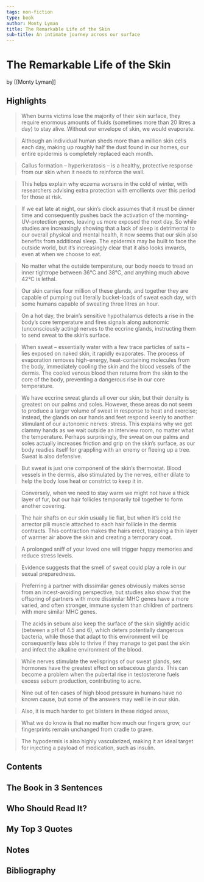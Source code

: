 ```yaml
---
tags: non-fiction
type: book
author: Monty Lyman
title: The Remarkable Life of the Skin
sub-title: An intimate journey across our surface
---
```


# The Remarkable Life of the Skin
by [[Monty Lyman]]

## Highlights
> When burns victims lose the majority of their skin surface, they require enormous amounts of fluids (sometimes more than 20 litres a day) to stay alive. Without our envelope of skin, we would evaporate.

> Although an individual human sheds more than a million skin cells each day, making up roughly half the dust found in our homes, our entire epidermis is completely replaced each month.

> Callus formation – hyperkeratosis – is a healthy, protective response from our skin when it needs to reinforce the wall.

> This helps explain why eczema worsens in the cold of winter, with researchers advising extra protection with emollients over this period for those at risk.

> If we eat late at night, our skin’s clock assumes that it must be dinner time and consequently pushes back the activation of the morning-UV-protection genes, leaving us more exposed the next day. So while studies are increasingly showing that a lack of sleep is detrimental to our overall physical and mental health, it now seems that our skin also benefits from additional sleep. The epidermis may be built to face the outside world, but it’s increasingly clear that it also looks inwards, even at when we choose to eat.

> No matter what the outside temperature, our body needs to tread an inner tightrope between 36°C and 38°C, and anything much above 42°C is lethal.

> Our skin carries four million of these glands, and together they are capable of pumping out literally bucket-loads of sweat each day, with some humans capable of sweating three litres an hour.

> On a hot day, the brain’s sensitive hypothalamus detects a rise in the body’s core temperature and fires signals along autonomic (unconsciously acting) nerves to the eccrine glands, instructing them to send sweat to the skin’s surface.

> When sweat – essentially water with a few trace particles of salts – lies exposed on naked skin, it rapidly evaporates. The process of evaporation removes high-energy, heat-containing molecules from the body, immediately cooling the skin and the blood vessels of the dermis. The cooled venous blood then returns from the skin to the core of the body, preventing a dangerous rise in our core temperature.

> We have eccrine sweat glands all over our skin, but their density is greatest on our palms and soles. However, these areas do not seem to produce a larger volume of sweat in response to heat and exercise; instead, the glands on our hands and feet respond keenly to another stimulant of our autonomic nerves: stress. This explains why we get clammy hands as we wait outside an interview room, no matter what the temperature. Perhaps surprisingly, the sweat on our palms and soles actually increases friction and grip on the skin’s surface, as our body readies itself for grappling with an enemy or fleeing up a tree. Sweat is also defensive.

> But sweat is just one component of the skin’s thermostat. Blood vessels in the dermis, also stimulated by the nerves, either dilate to help the body lose heat or constrict to keep it in.

> Conversely, when we need to stay warm we might not have a thick layer of fur, but our hair follicles temporarily toil together to form another covering.

> The hair shafts on our skin usually lie flat, but when it’s cold the arrector pili muscle attached to each hair follicle in the dermis contracts. This contraction makes the hairs erect, trapping a thin layer of warmer air above the skin and creating a temporary coat.

> A prolonged sniff of your loved one will trigger happy memories and reduce stress levels.

> Evidence suggests that the smell of sweat could play a role in our sexual preparedness.

> Preferring a partner with dissimilar genes obviously makes sense from an incest-avoiding perspective, but studies also show that the offspring of partners with more dissimilar MHC genes have a more varied, and often stronger, immune system than children of partners with more similar MHC genes.

> The acids in sebum also keep the surface of the skin slightly acidic (between a pH of 4.5 and 6), which deters potentially dangerous bacteria, while those that adapt to this environment will be consequently less able to thrive if they manage to get past the skin and infect the alkaline environment of the blood.

> While nerves stimulate the wellsprings of our sweat glands, sex hormones have the greatest effect on sebaceous glands. This can become a problem when the pubertal rise in testosterone fuels excess sebum production, contributing to acne.

> Nine out of ten cases of high blood pressure in humans have no known cause, but some of the answers may well lie in our skin.

> Also, it is much harder to get blisters in these ridged areas,

> What we do know is that no matter how much our fingers grow, our fingerprints remain unchanged from cradle to grave.

> The hypodermis is also highly vascularized, making it an ideal target for injecting a payload of medication, such as insulin.

## Contents

## The Book in 3 Sentences

## Who Should Read It?

## My Top 3 Quotes

## Notes

## Bibliography
